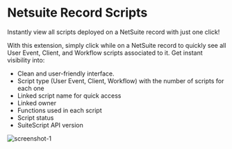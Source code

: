 # Netsuite Record Scripts

Instantly view all scripts deployed on a NetSuite record with just one click!

With this extension, simply click while on a NetSuite record to quickly see all User Event, Client, and Workflow scripts associated to it. Get instant visibility into:

- Clean and user-friendly interface.
- Script type (User Event, Client, Workflow) with the number of scripts for each one
- Linked script name for quick access
- Linked owner
- Functions used in each script
- Script status
- SuiteScript API version

![screenshot-1](https://github.com/user-attachments/assets/4ed2bc8c-cd1c-4693-9642-ee3c2e899706)
